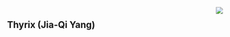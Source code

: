 <a href="#">
<img align="right" src='https://github-readme-stats.vercel.app/api?username=ThyrixYang&show_icons=true'>
</a>

## Thyrix (Jia-Qi Yang)

<!--START_SECTION:waka-->
<!--END_SECTION:waka-->
